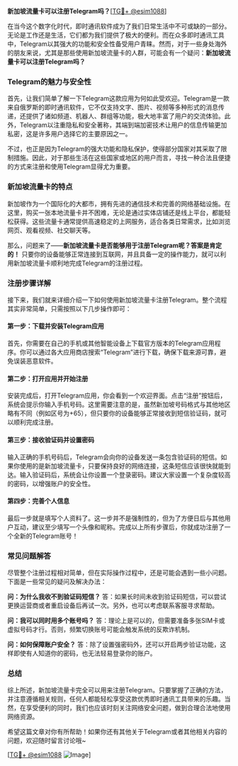 **新加坡流量卡可以注册Telegram吗？**[[TG💪+ @esim1088](https://t.me/s/esim1088)]

在当今这个数字化时代，即时通讯软件成为了我们日常生活中不可或缺的一部分。无论是工作还是生活，它们都为我们提供了极大的便利。而在众多即时通讯工具中，Telegram以其强大的功能和安全性备受用户青睐。然而，对于一些身处海外的朋友来说，尤其是那些使用新加坡流量卡的人群，可能会有一个疑问：**新加坡流量卡可以注册Telegram吗？**

### Telegram的魅力与安全性

首先，让我们简单了解一下Telegram这款应用为何如此受欢迎。Telegram是一款来自俄罗斯的即时通讯软件，它不仅支持文字、图片、视频等多种形式的消息传递，还提供了诸如频道、机器人、群组等功能，极大地丰富了用户的交流体验。此外，Telegram以注重隐私和安全著称，其端到端加密技术让用户的信息传输更加私密，这是许多用户选择它的主要原因之一。

不过，也正是因为Telegram的强大功能和隐私保护，使得部分国家对其采取了限制措施。因此，对于那些生活在这些国家或地区的用户而言，寻找一种合法且便捷的方式来注册和使用Telegram显得尤为重要。

### 新加坡流量卡的特点

新加坡作为一个国际化的大都市，拥有先进的通信技术和完善的网络基础设施。在这里，购买一张本地流量卡并不困难，无论是通过实体店铺还是线上平台，都能轻松获得。这些流量卡通常提供高速稳定的上网服务，适合各类日常需求，比如浏览网页、观看视频、社交聊天等。

那么，问题来了——**新加坡流量卡是否能够用于注册Telegram呢？答案是肯定的！** 只要你的设备能够正常连接到互联网，并且具备一定的操作能力，就可以利用新加坡流量卡顺利地完成Telegram的注册过程。

### 注册步骤详解

接下来，我们就来详细介绍一下如何使用新加坡流量卡注册Telegram。整个流程其实非常简单，只需按照以下几步操作即可：

#### 第一步：下载并安装Telegram应用
首先，你需要在自己的手机或其他智能设备上下载官方版本的Telegram应用程序。你可以通过各大应用商店搜索“Telegram”进行下载，确保下载来源可靠，避免误装恶意软件。

#### 第二步：打开应用并开始注册
安装完成后，打开Telegram应用，你会看到一个欢迎界面。点击“注册”按钮后，系统会提示你输入手机号码。这里需要注意的是，虽然新加坡号码格式与其他地区略有不同（例如区号为+65），但只要你的设备能够正常接收到短信验证码，就可以顺利完成注册。

#### 第三步：接收验证码并设置密码
输入正确的手机号码后，Telegram会向你的设备发送一条包含验证码的短信。如果你使用的是新加坡流量卡，只要保持良好的网络连接，这条短信应该很快就能到达。输入验证码后，系统会让你设置一个登录密码。建议大家设置一个复杂度较高的密码，以增强账户的安全性。

#### 第四步：完善个人信息
最后一步就是填写个人资料了。这一步并不是强制性的，但为了方便日后与其他用户互动，建议至少填写一个头像和昵称。完成以上所有步骤后，你就成功注册了一个全新的Telegram账号！

### 常见问题解答

尽管整个注册过程相对简单，但在实际操作过程中，还是可能会遇到一些小问题。下面是一些常见的疑问及解决办法：

**问：为什么我收不到验证码短信？**
答：如果长时间未收到验证码短信，可以尝试更换运营商或者重启设备后再试一次。另外，也可以考虑联系客服寻求帮助。

**问：我可以同时用多个账号吗？**
答：理论上是可以的，但需要准备多张SIM卡或虚拟号码才行。否则，频繁切换账号可能会触发系统的反欺诈机制。

**问：如何保障账户安全？**
答：除了设置强密码外，还可以开启两步验证功能，这样即使有人知道你的密码，也无法轻易登录你的账户。

### 总结

综上所述，新加坡流量卡完全可以用来注册Telegram。只要掌握了正确的方法，并注意遵循相关规则，任何人都能轻松享受这款优秀即时通讯工具带来的乐趣。当然，在享受便利的同时，我们也应该时刻关注网络安全问题，做到合理合法地使用网络资源。

希望这篇文章对你有所帮助！如果你还有其他关于Telegram或者其他相关内容的问题，欢迎随时留言讨论哦~ 

[[TG💪+ @esim1088](https://t.me/s/esim1088) ![Image](https://i.postimg.cc/4NQfJmqS/Snipaste-2025-05-13-00-14-12.png)]
